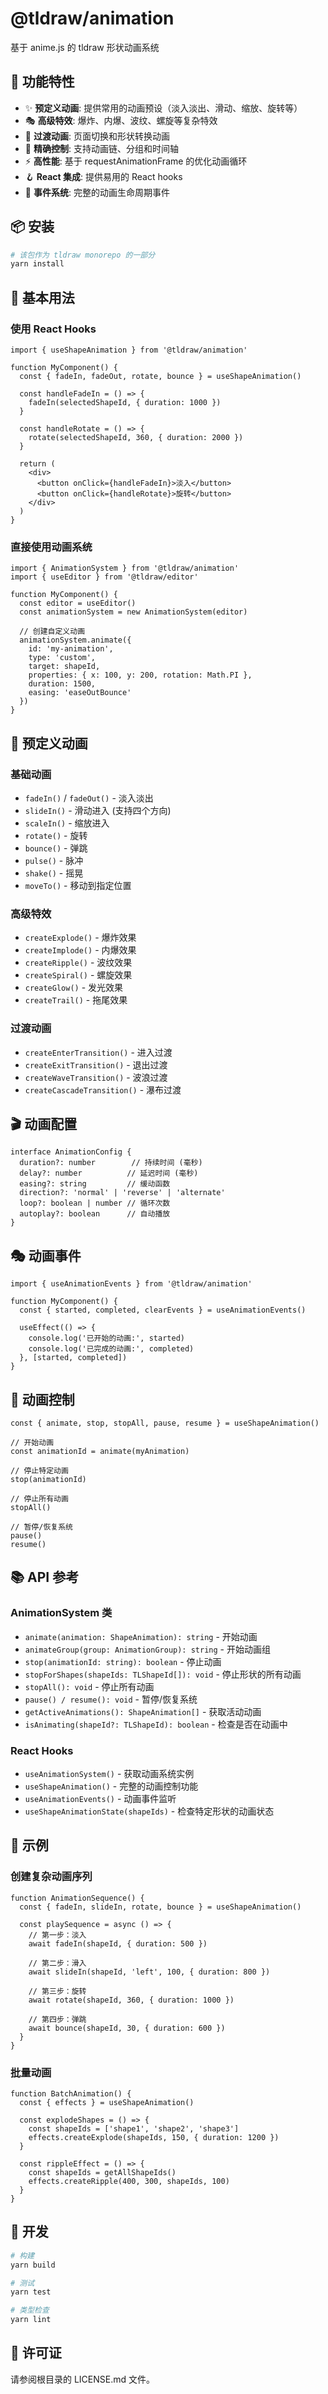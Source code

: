 # @tldraw/animation

基于 anime.js 的 tldraw 形状动画系统

## 🚀 功能特性

- ✨ **预定义动画**: 提供常用的动画预设（淡入淡出、滑动、缩放、旋转等）
- 🎭 **高级特效**: 爆炸、内爆、波纹、螺旋等复杂特效
- 🔄 **过渡动画**: 页面切换和形状转换动画
- 🎯 **精确控制**: 支持动画链、分组和时间轴
- ⚡ **高性能**: 基于 requestAnimationFrame 的优化动画循环
- 🪝 **React 集成**: 提供易用的 React hooks
- 📱 **事件系统**: 完整的动画生命周期事件

## 📦 安装

```bash
# 该包作为 tldraw monorepo 的一部分
yarn install
```

## 🎯 基本用法

### 使用 React Hooks

```tsx
import { useShapeAnimation } from '@tldraw/animation'

function MyComponent() {
  const { fadeIn, fadeOut, rotate, bounce } = useShapeAnimation()
  
  const handleFadeIn = () => {
    fadeIn(selectedShapeId, { duration: 1000 })
  }
  
  const handleRotate = () => {
    rotate(selectedShapeId, 360, { duration: 2000 })
  }
  
  return (
    <div>
      <button onClick={handleFadeIn}>淡入</button>
      <button onClick={handleRotate}>旋转</button>
    </div>
  )
}
```

### 直接使用动画系统

```tsx
import { AnimationSystem } from '@tldraw/animation'
import { useEditor } from '@tldraw/editor'

function MyComponent() {
  const editor = useEditor()
  const animationSystem = new AnimationSystem(editor)
  
  // 创建自定义动画
  animationSystem.animate({
    id: 'my-animation',
    type: 'custom',
    target: shapeId,
    properties: { x: 100, y: 200, rotation: Math.PI },
    duration: 1500,
    easing: 'easeOutBounce'
  })
}
```

## 🎨 预定义动画

### 基础动画
- `fadeIn()` / `fadeOut()` - 淡入淡出
- `slideIn()` - 滑动进入 (支持四个方向)
- `scaleIn()` - 缩放进入
- `rotate()` - 旋转
- `bounce()` - 弹跳
- `pulse()` - 脉冲
- `shake()` - 摇晃
- `moveTo()` - 移动到指定位置

### 高级特效
- `createExplode()` - 爆炸效果
- `createImplode()` - 内爆效果
- `createRipple()` - 波纹效果
- `createSpiral()` - 螺旋效果
- `createGlow()` - 发光效果
- `createTrail()` - 拖尾效果

### 过渡动画
- `createEnterTransition()` - 进入过渡
- `createExitTransition()` - 退出过渡
- `createWaveTransition()` - 波浪过渡
- `createCascadeTransition()` - 瀑布过渡

## 🎬 动画配置

```tsx
interface AnimationConfig {
  duration?: number        // 持续时间 (毫秒)
  delay?: number          // 延迟时间 (毫秒)
  easing?: string         // 缓动函数
  direction?: 'normal' | 'reverse' | 'alternate'
  loop?: boolean | number // 循环次数
  autoplay?: boolean      // 自动播放
}
```

## 🎭 动画事件

```tsx
import { useAnimationEvents } from '@tldraw/animation'

function MyComponent() {
  const { started, completed, clearEvents } = useAnimationEvents()
  
  useEffect(() => {
    console.log('已开始的动画:', started)
    console.log('已完成的动画:', completed)
  }, [started, completed])
}
```

## 🔄 动画控制

```tsx
const { animate, stop, stopAll, pause, resume } = useShapeAnimation()

// 开始动画
const animationId = animate(myAnimation)

// 停止特定动画
stop(animationId)

// 停止所有动画
stopAll()

// 暂停/恢复系统
pause()
resume()
```

## 📚 API 参考

### AnimationSystem 类

- `animate(animation: ShapeAnimation): string` - 开始动画
- `animateGroup(group: AnimationGroup): string` - 开始动画组
- `stop(animationId: string): boolean` - 停止动画
- `stopForShapes(shapeIds: TLShapeId[]): void` - 停止形状的所有动画
- `stopAll(): void` - 停止所有动画
- `pause() / resume(): void` - 暂停/恢复系统
- `getActiveAnimations(): ShapeAnimation[]` - 获取活动动画
- `isAnimating(shapeId?: TLShapeId): boolean` - 检查是否在动画中

### React Hooks

- `useAnimationSystem()` - 获取动画系统实例
- `useShapeAnimation()` - 完整的动画控制功能
- `useAnimationEvents()` - 动画事件监听
- `useShapeAnimationState(shapeIds)` - 检查特定形状的动画状态

## 🎯 示例

### 创建复杂动画序列

```tsx
function AnimationSequence() {
  const { fadeIn, slideIn, rotate, bounce } = useShapeAnimation()
  
  const playSequence = async () => {
    // 第一步：淡入
    await fadeIn(shapeId, { duration: 500 })
    
    // 第二步：滑入
    await slideIn(shapeId, 'left', 100, { duration: 800 })
    
    // 第三步：旋转
    await rotate(shapeId, 360, { duration: 1000 })
    
    // 第四步：弹跳
    await bounce(shapeId, 30, { duration: 600 })
  }
}
```

### 批量动画

```tsx
function BatchAnimation() {
  const { effects } = useShapeAnimation()
  
  const explodeShapes = () => {
    const shapeIds = ['shape1', 'shape2', 'shape3']
    effects.createExplode(shapeIds, 150, { duration: 1200 })
  }
  
  const rippleEffect = () => {
    const shapeIds = getAllShapeIds()
    effects.createRipple(400, 300, shapeIds, 100)
  }
}
```

## 🔧 开发

```bash
# 构建
yarn build

# 测试
yarn test

# 类型检查
yarn lint
```

## 📄 许可证

请参阅根目录的 LICENSE.md 文件。 